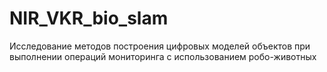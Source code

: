 # NIR_VKR_bio_slam
Исследование методов построения цифровых моделей объектов при выполнении операций мониторинга с использованием робо-животных
